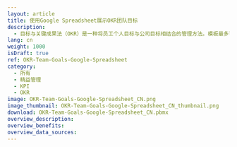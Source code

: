 ```yaml
---
layout: article
title: 使用Google Spreadsheet展示OKR团队目标
description: 
  - 目标与关键成果法（OKR）是一种将员工个人目标与公司目标相结合的管理方法。模板最多可展示四项目标和三项关键成果。为此，模板各类数据均来自于Google Spreadsheet。这样一来，您就可以根据自身需要，轻松地替换掉该数据源。
lang: cn
weight: 1000
isDraft: true
ref: OKR-Team-Goals-Google-Spreadsheet
category:
  - 所有
  - 精益管理
  - KPI
  - OKR
image: OKR-Team-Goals-Google-Spreadsheet_CN.png
image_thumbnail: OKR-Team-Goals-Google-Spreadsheet_CN_thumbnail.png
download: OKR-Team-Goals-Google-Spreadsheet_CN.pbmx
overview_description:
overview_benefits:
overview_data_sources:
---
```

